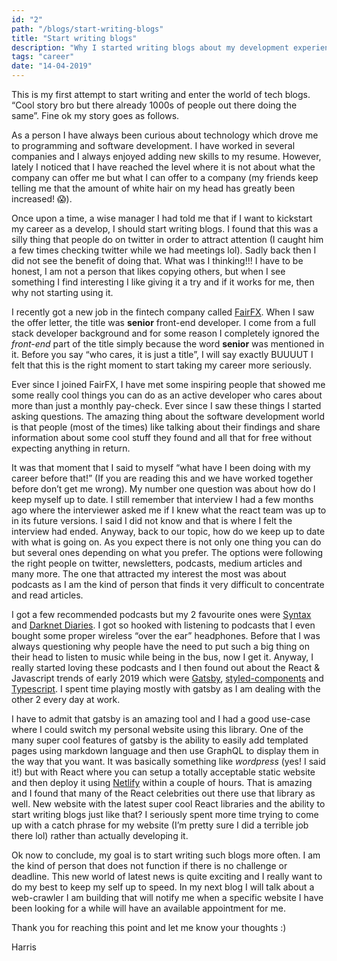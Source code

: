 ```yaml
---
id: "2"
path: "/blogs/start-writing-blogs"
title: "Start writing blogs"
description: "Why I started writing blogs about my development experiences"
tags: "career"
date: "14-04-2019"
---
```


This is my first attempt to start writing and enter the world of tech blogs. “Cool story bro but there already 1000s of people out there doing the same”. Fine ok my story goes as follows.

As a person I have always been curious about technology which drove me to programming and software development. I have worked in several companies and I always enjoyed adding new skills to my resume. However, lately I noticed that I have reached the level where it is not about what the company can offer me but what I can offer to a company (my friends keep telling me that the amount of white hair on my head has greatly been increased! 😱).

Once upon a time, a wise manager I had told me that if I want to kickstart my career as a develop, I should start writing blogs. I found that this was a silly thing that people do on twitter in order to attract attention (I caught him a few times checking twitter while we had meetings lol). Sadly back then I did not see the benefit of doing that. What was I thinking!!! I have to be honest, I am not a person that likes copying others, but when I see something I find interesting I like giving it a try and if it works for me, then why not starting using it.

I recently got a new job in the fintech company called [FairFX](https://www.fairfx.com/). When I saw the offer letter, the title was **senior** front-end developer. I come from a full stack developer background and for some reason I completely ignored the _front-end_ part of the title simply because the word **senior** was mentioned in it. Before you say “who cares, it is just a title”, I will say exactly BUUUUT I felt that this is the right moment to start taking my career more seriously.

Ever since I joined FairFX, I have met some inspiring people that showed me some really cool things you can do as an active developer who cares about more than just a monthly pay-check. Ever since I saw these things I started asking questions. The amazing thing about the software development world is that people (most of the times) like talking about their findings and share information about some cool stuff they found and all that for free without expecting anything in return.

It was that moment that I said to myself “what have I been doing with my career before that!” (If you are reading this and we have worked together before don’t get me wrong). My number one question was about how do I keep myself up to date. I still remember that interview I had a few months ago where the interviewer asked me if I knew what the react team was up to in its future versions. I said I did not know and that is where I felt the interview had ended. Anyway, back to our topic, how do we keep up to date with what is going on. As you expect there is not only one thing you can do but several ones depending on what you prefer. The options were following the right people on twitter, newsletters, podcasts, medium articles and many more. The one that attracted my interest the most was about podcasts as I am the kind of person that finds it very difficult to concentrate and read articles.

I got a few recommended podcasts but my 2 favourite ones were [Syntax](https://syntax.fm/) and [Darknet Diaries](https://darknetdiaries.com/). I got so hooked with listening to podcasts that I even bought some proper wireless “over the ear” headphones. Before that I was always questioning why people have the need to put such a big thing on their head to listen to music while being in the bus, now I get it. Anyway, I really started loving these podcasts and I then found out about the React & Javascript trends of early 2019 which were [Gatsby](https://www.gatsbyjs.org), [styled-components](https://www.styled-components.com) and [Typescript](https://www.typescriptlang.org). I spent time playing mostly with gatsby as I am dealing with the other 2 every day at work.

I have to admit that gatsby is an amazing tool and I had a good use-case where I could switch my personal website using this library. One of the many super cool features of gatsby is the ability to easily add templated pages using markdown language and then use GraphQL to display them in the way that you want. It was basically something like _wordpress_ (yes! I said it!) but with React where you can setup a totally acceptable static website and then deploy it using [Netlify](https://www.netlify.com) within a couple of hours. That is amazing and I found that many of the React celebrities out there use that library as well. New website with the latest super cool React libraries and the ability to start writing blogs just like that? I seriously spent more time trying to come up with a catch phrase for my website (I’m pretty sure I did a terrible job there lol) rather than actually developing it.

Ok now to conclude, my goal is to start writing such blogs more often. I am the kind of person that does not function if there is no challenge or deadline. This new world of latest news is quite exciting and I really want to do my best to keep my self up to speed. In my next blog I will talk about a web-crawler I am building that will notify me when a specific website I have been looking for a while will have an available appointment for me.

Thank you for reaching this point and let me know your thoughts :)

Harris
